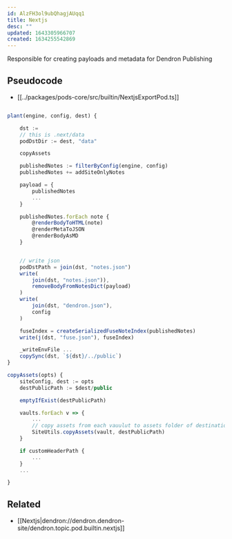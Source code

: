 ```yaml
---
id: AlzFH3ol9ubQhagjAUqq1
title: Nextjs
desc: ""
updated: 1643305966707
created: 1634255542869
---
```


Responsible for creating payloads and metadata for Dendron Publishing

## Pseudocode

- [[../packages/pods-core/src/builtin/NextjsExportPod.ts]]

```ts

plant(engine, config, dest) {

    dst :=
    // this is .next/data
    podDstDir := dest, "data"

    copyAssets

    publishedNotes := filterByConfig(engine, config)
    publishedNotes += addSiteOnlyNotes

    payload = {
        publishedNotes
        ...
    }

    publishedNotes.forEach note {
        @renderBodyToHTML(note)
        @renderMetaToJSON
        @renderBodyAsMD
    }


    // write json
    podDstPath = join(dst, "notes.json")
    write(
        join(dst, "notes.json")),
        removeBodyFromNotesDict(payload)
    )
    write(
        join(dst, "dendron.json"),
        config
    )

    fuseIndex = createSerializedFuseNoteIndex(publishedNotes)
    write(j(dst, "fuse.json"), fuseIndex)

    _writeEnvFile ...
    copySync(dst, `${dst}/../public`)
}

copyAssets(opts) {
    siteConfig, dest := opts
    destPublicPath := $dest/public

    emptyIfExist(destPublicPath)

    vaults.forEach v => {
        ...
        // copy assets from each vauulut to assets folder of destination
        SiteUtils.copyAssets(vault, destPublicPath)
    }

    if customHeaderPath {
        ...
    }
    ...

}
```

## Related

- [[Nextjs|dendron://dendron.dendron-site/dendron.topic.pod.builtin.nextjs]]
